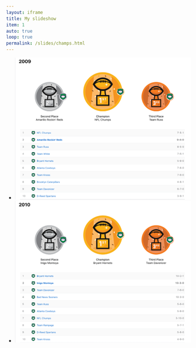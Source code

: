 ```yaml
---
layout: iframe
title: My slideshow
item: 1
auto: true
loop: true
permalink: /slides/champs.html
---
```


* ![2009](/assets/history/2009.jpg)
* ![2010](/assets/history/2010.jpg)


